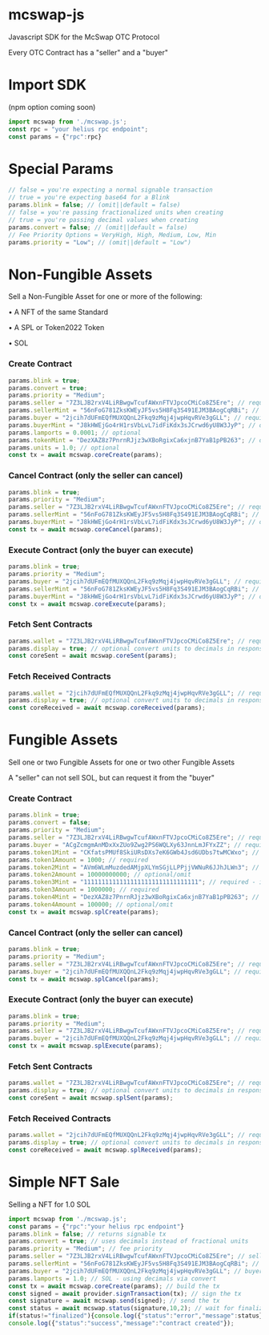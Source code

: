 # mcswap-js
Javascript SDK for the McSwap OTC Protocol

Every OTC Contract has a "seller" and a "buyer"

# Import SDK
(npm option coming soon)
```javascript
import mcswap from './mcswap.js';
const rpc = "your helius rpc endpoint";
const params = {"rpc":rpc}
```

# Special Params
```javascript
// false = you're expecting a normal signable transaction
// true = you're expecting base64 for a Blink
params.blink = false; // (omit||default = false)
// false = you're passing fractionalized units when creating
// true = you're passing decimal values when creating
params.convert = false; // (omit||default = false)
// Fee Priority Options = VeryHigh, High, Medium, Low, Min
params.priority = "Low"; // (omit||default = "Low")
```

# Non-Fungible Assets
Sell a Non-Fungible Asset for one or more of the following:

• A NFT of the same Standard

• A SPL or Token2022 Token

• SOL

### Create Contract
```javascript
params.blink = true;
params.convert = true;
params.priority = "Medium";
params.seller = "7Z3LJB2rxV4LiRBwgwTcufAWxnFTVJpcoCMiCo8Z5Ere"; // required
params.sellerMint = "56nFoG781ZksKWEyJF5vs5H8Fq3S491EJM3BAogCqRBi"; // required
params.buyer = "2jcih7dUFmEQfMUXQQnL2Fkq9zMqj4jwpHqvRVe3gGLL"; // required
params.buyerMint = "J8kHWEjGo4rH1rsVbLvL7idFiKdx3sJCrwd6yU8W3JyP"; // optional
params.lamports = 0.0001; // optional
params.tokenMint = "DezXAZ8z7PnrnRJjz3wXBoRgixCa6xjnB7YaB1pPB263"; // optional
params.units = 1.0; // optional
const tx = await mcswap.coreCreate(params);
```

### Cancel Contract (only the seller can cancel)
```javascript
params.blink = true;
params.priority = "Medium";
params.seller = "7Z3LJB2rxV4LiRBwgwTcufAWxnFTVJpcoCMiCo8Z5Ere"; // required
params.sellerMint = "56nFoG781ZksKWEyJF5vs5H8Fq3S491EJM3BAogCqRBi"; // required
params.buyerMint = "J8kHWEjGo4rH1rsVbLvL7idFiKdx3sJCrwd6yU8W3JyP"; // omit if no nft was requested
const tx = await mcswap.coreCancel(params);
```

### Execute Contract (only the buyer can execute)
```javascript
params.blink = true;
params.priority = "Medium";
params.buyer = "2jcih7dUFmEQfMUXQQnL2Fkq9zMqj4jwpHqvRVe3gGLL"; // required
params.sellerMint = "56nFoG781ZksKWEyJF5vs5H8Fq3S491EJM3BAogCqRBi"; // required
params.buyerMint = "J8kHWEjGo4rH1rsVbLvL7idFiKdx3sJCrwd6yU8W3JyP"; // omit if no nft was requested
const tx = await mcswap.coreExecute(params);
```

### Fetch Sent Contracts
```javascript
params.wallet = "7Z3LJB2rxV4LiRBwgwTcufAWxnFTVJpcoCMiCo8Z5Ere"; // required seller wallet
params.display = true; // optional convert units to decimals in response
const coreSent = await mcswap.coreSent(params);
```

### Fetch Received Contracts
```javascript
params.wallet = "2jcih7dUFmEQfMUXQQnL2Fkq9zMqj4jwpHqvRVe3gGLL"; // required buyer wallet
params.display = true; // optional convert units to decimals in response
const coreReceived = await mcswap.coreReceived(params);
```

# Fungible Assets
Sell one or two Fungible Assets for one or two other Fungible Assets

A "seller" can not sell SOL, but can request it from the "buyer"

### Create Contract
```javascript
params.blink = true;
params.convert = false;
params.priority = "Medium";
params.seller = "7Z3LJB2rxV4LiRBwgwTcufAWxnFTVJpcoCMiCo8Z5Ere"; // required
params.buyer = "ACgZcmgmAnMDxXxZUo9Zwg2PS6WQLXy63JnnLmJFYxZZ"; // required
params.token1Mint = "CKfatsPMUf8SkiURsDXs7eK6GWb4Jsd6UDbs7twMCWxo"; // required
params.token1Amount = 1000; // required
params.token2Mint = "AVm6WLmMuzdedAMjpXLYmSGjLLPPjjVWNuR6JJhJLWn3"; // optional/omit
params.token2Amount = 10000000000; // optional/omit
params.token3Mint = "11111111111111111111111111111111"; // required - if requesting SOL it must be in pos 3
params.token3Amount = 1000000; // required
params.token4Mint = "DezXAZ8z7PnrnRJjz3wXBoRgixCa6xjnB7YaB1pPB263"; // optional/omit
params.token4Amount = 100000; // optional/omit
const tx = await mcswap.splCreate(params);
```

### Cancel Contract (only the seller can cancel)
```javascript
params.blink = true;
params.priority = "Medium";
params.seller = "7Z3LJB2rxV4LiRBwgwTcufAWxnFTVJpcoCMiCo8Z5Ere"; // required
params.buyer = "2jcih7dUFmEQfMUXQQnL2Fkq9zMqj4jwpHqvRVe3gGLL"; // required
const tx = await mcswap.splCancel(params);
```

### Execute Contract (only the buyer can execute)
```javascript
params.blink = true;
params.priority = "Medium";
params.seller = "7Z3LJB2rxV4LiRBwgwTcufAWxnFTVJpcoCMiCo8Z5Ere"; // required
params.buyer = "2jcih7dUFmEQfMUXQQnL2Fkq9zMqj4jwpHqvRVe3gGLL"; // required
const tx = await mcswap.splExecute(params);
```

### Fetch Sent Contracts
```javascript
params.wallet = "7Z3LJB2rxV4LiRBwgwTcufAWxnFTVJpcoCMiCo8Z5Ere"; // required seller wallet
params.display = true; // optional convert units to decimals in response
const coreSent = await mcswap.splSent(params);
```

### Fetch Received Contracts
```javascript
params.wallet = "2jcih7dUFmEQfMUXQQnL2Fkq9zMqj4jwpHqvRVe3gGLL"; // required buyer wallet
params.display = true; // optional convert units to decimals in response
const coreReceived = await mcswap.splReceived(params);
```

# Simple NFT Sale
Selling a NFT for 1.0 SOL
```javascript
import mcswap from './mcswap.js';
const params = {"rpc":"your helius rpc endpoint"}
params.blink = false; // returns signable tx
params.convert = true; // uses decimals instead of fractional units
params.priority = "Medium"; // fee priority
params.seller = "7Z3LJB2rxV4LiRBwgwTcufAWxnFTVJpcoCMiCo8Z5Ere"; // seller wallet
params.sellerMint = "56nFoG781ZksKWEyJF5vs5H8Fq3S491EJM3BAogCqRBi"; // seller nft
params.buyer = "2jcih7dUFmEQfMUXQQnL2Fkq9zMqj4jwpHqvRVe3gGLL"; // buyer wallet
params.lamports = 1.0; // SOL - using decimals via convert
const tx = await mcswap.coreCreate(params); // build the tx
const signed = await provider.signTransaction(tx); // sign the tx
const signature = await mcswap.send(signed); // send the tx
const status = await mcswap.status(signature,10,2); // wait for finalization
if(status!="finalized"){console.log({"status":"error","message":status});}
console.log({"status":"success","message":"contract created"});
```